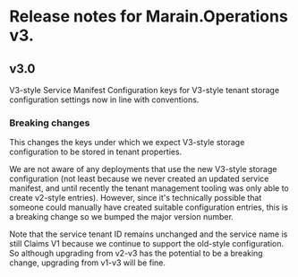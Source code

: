 # Release notes for Marain.Operations v3.

## v3.0

V3-style Service Manifest
Configuration keys for V3-style tenant storage configuration settings now in line with conventions.

### Breaking changes

This changes the keys under which we expect V3-style storage configuration to be stored in tenant
properties.

We are not aware of any deployments that use the new V3-style storage configuration (not least
because we never created an updated service manifest, and until recently the tenant management
tooling was only able to create v2-style entries). However, since it's technically possible that
someone could manually have created suitable configuration entries, this is a breaking change so
we bumped the major version number.

Note that the service tenant ID remains unchanged and the service name is still Claims V1 because
we continue to support the old-style configuration. So although upgrading from v2-v3 has the
potential to be a breaking change, upgrading from v1-v3 will be fine.